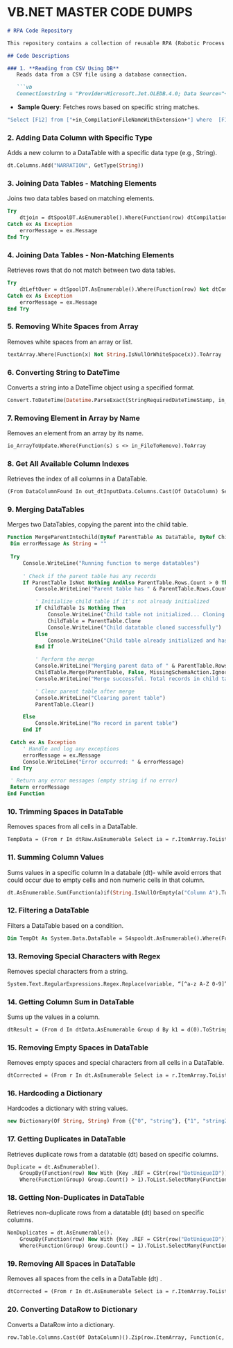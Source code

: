 # VB.NET MASTER CODE DUMPS

```markdown
# RPA Code Repository

This repository contains a collection of reusable RPA (Robotic Process Automation) scripts and functions written in VB.Net. Each script addresses a specific task commonly encountered in RPA development, from data manipulation to table joins, date conversions, and more. Below is a detailed description of the scripts:

## Code Descriptions

### 1. **Reading from CSV Using DB**
   Reads data from a CSV file using a database connection.

   ```vb
   Connectionstring = "Provider=Microsoft.Jet.OLEDB.4.0; Data Source="+in_processingFolderPath+"; Extended Properties=""text;HDR=NO;FORMAT=Delimited"""
   ```

   - **Sample Query**: Fetches rows based on specific string matches.
   
   ```vb
   "Select [F12] from ["+in_CompilationFileNameWithExtension+"] where  [F12] LIKE '%VNM%' OR [F12] LIKE '%PSM%' OR [F12] LIKE '%NXG%' OR [F12] LIKE '%TAMD%' OR [F12] LIKE '%X00%' OR [F12] LIKE '%SL00%'"
   ```

### 2. **Adding Data Column with Specific Type**
   Adds a new column to a DataTable with a specific data type (e.g., String).

   ```vb
   dt.Columns.Add("NARRATION", GetType(String))
   ```

### 3. **Joining Data Tables - Matching Elements**
   Joins two data tables based on matching elements.

   ```vb
   Try
       dtjoin = dtSpoolDT.AsEnumerable().Where(Function(row) dtCompilationDT.AsEnumerable().Any(Function(x) x("NARRATION").ToString = row("NARRATION").ToString)).CopyToDataTable
   Catch ex As Exception
       errorMessage = ex.Message
   End Try
   ```

### 4. **Joining Data Tables - Non-Matching Elements**
   Retrieves rows that do not match between two data tables.

   ```vb
   Try
       dtLeftOver = dtSpoolDT.AsEnumerable().Where(Function(row) Not dtCompilationDT.AsEnumerable().Any(Function(x) x("NARRATION").ToString = row("NARRATION").ToString)).CopyToDataTable
   Catch ex As Exception
       errorMessage = ex.Message
   End Try
   ```

### 5. **Removing White Spaces from Array**
   Removes white spaces from an array or list.

   ```vb
   textArray.Where(Function(x) Not String.IsNullOrWhiteSpace(x)).ToArray
   ```

### 6. **Converting String to DateTime**
   Converts a string into a DateTime object using a specified format.

   ```vb
   Convert.ToDateTime(Datetime.ParseExact(StringRequiredDateTimeStamp, in_ExternalDictionary("DataBaseDateTimeFormat").ToString, System.Globalization.CultureInfo.InvariantCulture))
   ```

### 7. **Removing Element in Array by Name**
   Removes an element from an array by its name.

   ```vb
   io_ArrayToUpdate.Where(Function(s) s <> in_FileToRemove).ToArray
   ```

### 8. **Get All Available Column Indexes**
   Retrieves the index of all columns in a DataTable.

   ```vb
   (From DataColumnFound In out_dtInputData.Columns.Cast(Of DataColumn) Select DataColumnFound.Ordinal).ToList
   ```

### 9. **Merging DataTables**
   Merges two DataTables, copying the parent into the child table.

   ```vb
Function MergeParentIntoChild(ByRef ParentTable As DataTable, ByRef ChildTable As DataTable) As String
    Dim errorMessage As String = ""
    
    Try
        Console.WriteLine("Running function to merge datatables")
        
        ' Check if the parent table has any records
        If ParentTable IsNot Nothing AndAlso ParentTable.Rows.Count > 0 Then
            Console.WriteLine("Parent table has " & ParentTable.Rows.Count.ToString & " records")

            ' Initialize child table if it's not already initialized
            If ChildTable Is Nothing Then
                Console.WriteLine("Child table not initialized... Cloning from parent table")
                ChildTable = ParentTable.Clone
                Console.WriteLine("Child datatable cloned successfully")
            Else
                Console.WriteLine("Child table already initialized and has " & ChildTable.Rows.Count.ToString & " records")
            End If

            ' Perform the merge
            Console.WriteLine("Merging parent data of " & ParentTable.Rows.Count.ToString & " into child datatable with " & ChildTable.Rows.Count.ToString & " records")
            ChildTable.Merge(ParentTable, False, MissingSchemaAction.Ignore)
            Console.WriteLine("Merge successful. Total records in child table: " & ChildTable.Rows.Count.ToString)

            ' Clear parent table after merge
            Console.WriteLine("Clearing parent table")
            ParentTable.Clear()

        Else
            Console.WriteLine("No record in parent table")
        End If

    Catch ex As Exception
        ' Handle and log any exceptions
        errorMessage = ex.Message
        Console.WriteLine("Error occurred: " & errorMessage)
    End Try

    ' Return any error messages (empty string if no error)
    Return errorMessage
End Function
   ```

### 10. **Trimming Spaces in DataTable**
   Removes spaces from all cells in a DataTable.

   ```vb
   TempData = (From r In dtRaw.AsEnumerable Select ia = r.ItemArray.ToList Select ic = ia.ConvertAll(Function(e) e.ToString.Trim).ToArray() Select TempData.Rows.Add(ic)).CopyToDataTable()
   ```

### 11. **Summing Column Values**
   Sums values in a specific column In a databale (dt)- while avoid errors that could occur due to empty cells and non numeric cells in that column.

   ```vb
   dt.AsEnumerable.Sum(Function(a)if(String.IsNullOrEmpty(a("Column A").ToString) or String.IsNullOrWhiteSpace(a("Column A").ToString) or Not Double.TryParse(a("Column A").ToString,Nothing),0,Convert.ToDouble(a("Column A").ToString)))
   ```

### 12. **Filtering a DataTable**
   Filters a DataTable based on a condition.

   ```vb
   Dim TempDt As System.Data.DataTable = S4spooldt.AsEnumerable().Where(Function(r) r(TradeIdColumnIndex).ToString.StartsWith(TradeID)).CopyToDataTable
   ```

### 13. **Removing Special Characters with Regex**
   Removes special characters from a string.

   ```vb
   System.Text.RegularExpressions.Regex.Replace(variable, “[^a-z A-Z 0-9]”, “”)
   ```

### 14. **Getting Column Sum in DataTable**
   Sums up the values in a column.

   ```vb
   dtResult = (From d In dtData.AsEnumerable Group d By k1 = d(0).ToString, k2 = d(1).ToString.Trim Into grp = Group Let s = grp.Sum(Function(x) CDbl(x(2).ToString.Trim)) Select dtResult.Rows.Add(k1, k2, s)).CopyToDataTable
   ```

### 15. **Removing Empty Spaces in DataTable**
   Removes empty spaces and special characters from all cells in a DataTable.

   ```vb
   dtCorrected = (From r In dt.AsEnumerable Select ia = r.ItemArray.ToList Select ic = ia.ConvertAll(Function(e) System.Text.RegularExpressions.Regex.Replace(e.ToString.Trim.Replace(" ", String.Empty), "[^a-z A-Z 0-9]", String.Empty)).ToArray() Select dtCorrected.Rows.Add(ic)).CopyToDataTable()
   ```

### 16. **Hardcoding a Dictionary**
   Hardcodes a dictionary with string values.

   ```vb
   new Dictionary(Of String, String) From {{"0", "string"}, {"1", "string2"}}
   ```

### 17. **Getting Duplicates in DataTable**
   Retrieves duplicate rows  from a datatable (dt) based on specific columns.

   ```vb
   Duplicate = dt.AsEnumerable().
       GroupBy(Function(row) New With {Key .REF = CStr(row("BotUniqueID")), Key .ABS = Math.Abs(CDbl(row("LCY_AMOUNT"))) }).
       Where(Function(Group) Group.Count() > 1).ToList.SelectMany(Function(m) m).CopyToDataTable()
   ```

### 18. **Getting Non-Duplicates in DataTable**
   Retrieves non-duplicate rows from a datatable (dt) based on specific columns.

   ```vb
   NonDuplicates = dt.AsEnumerable().
       GroupBy(Function(row) New With {Key .REF = CStr(row("BotUniqueID")), Key .ABS = Math.Abs(CDbl(row("LCY_AMOUNT"))) }).
       Where(Function(Group) Group.Count() = 1).ToList.SelectMany(Function(m) m).CopyToDataTable()
   ```

### 19. **Removing All Spaces in DataTable**
   Removes all spaces from the cells in a DataTable (dt) .

   ```vb
   dtCorrected = (From r In dt.AsEnumerable Select ia = r.ItemArray.ToList Select ic = ia.ConvertAll(Function(e) e.ToString.Trim.Replace(" ", String.Empty)).ToArray() Select dtCorrected.Rows.Add(ic)).CopyToDataTable()
   ```

### 20. **Converting DataRow to Dictionary**
   Converts a DataRow into a dictionary.

   ```vb
   row.Table.Columns.Cast(Of DataColumn)().Zip(row.ItemArray, Function(c, v) New With {.ColumnName = c.ColumnName, .Value = v}).ToDictionary(Function(item) item.ColumnName, Function(item) item.Value)
   ```

```
